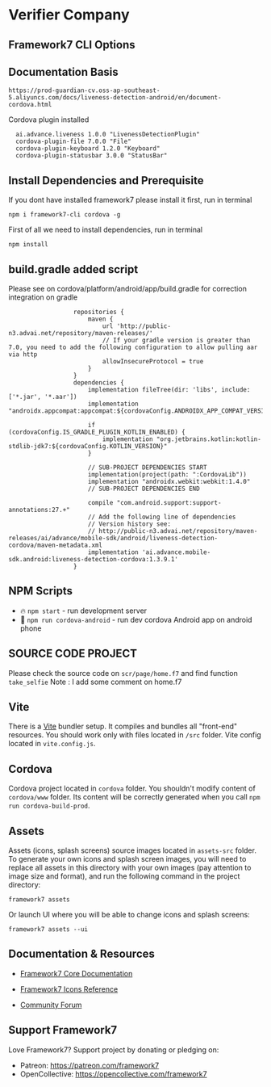 # Verifier Company



## Framework7 CLI Options



## Documentation Basis
```
https://prod-guardian-cv.oss-ap-southeast-5.aliyuncs.com/docs/liveness-detection-android/en/document-cordova.html
```

Cordova plugin installed

```
  ai.advance.liveness 1.0.0 "LivenessDetectionPlugin"
  cordova-plugin-file 7.0.0 "File"
  cordova-plugin-keyboard 1.2.0 "Keyboard"
  cordova-plugin-statusbar 3.0.0 "StatusBar"
```

## Install Dependencies and Prerequisite

If you dont have installed framework7 please install it first, run in terminal
```
npm i framework7-cli cordova -g
```

First of all we need to install dependencies, run in terminal
```
npm install
```


## build.gradle added script
Please see on cordova/platform/android/app/build.gradle for correction integration on gradle
```
                  repositories {
                      maven {
                          url 'http://public-n3.advai.net/repository/maven-releases/'
                          // If your gradle version is greater than 7.0, you need to add the following configuration to allow pulling aar via http
                          allowInsecureProtocol = true
                      }
                  }
                  dependencies {
                      implementation fileTree(dir: 'libs', include: ['*.jar', '*.aar']) 
                      implementation "androidx.appcompat:appcompat:${cordovaConfig.ANDROIDX_APP_COMPAT_VERSION}"

                      if (cordovaConfig.IS_GRADLE_PLUGIN_KOTLIN_ENABLED) {
                          implementation "org.jetbrains.kotlin:kotlin-stdlib-jdk7:${cordovaConfig.KOTLIN_VERSION}"
                      }

                      // SUB-PROJECT DEPENDENCIES START
                      implementation(project(path: ":CordovaLib"))
                      implementation "androidx.webkit:webkit:1.4.0"
                      // SUB-PROJECT DEPENDENCIES END

                      compile "com.android.support:support-annotations:27.+"
                      // Add the following line of dependencies
                      // Version history see:
                      // http://public-n3.advai.net/repository/maven-releases/ai/advance/mobile-sdk/android/liveness-detection-cordova/maven-metadata.xml
                      implementation 'ai.advance.mobile-sdk.android:liveness-detection-cordova:1.3.9.1'
                  }
```

## NPM Scripts

* 🔥 `npm start` - run development server
* 📱 `npm run cordova-android` - run dev cordova Android app on android phone


## SOURCE CODE PROJECT

Please check the source code on `scr/page/home.f7` and find function `take_selfie`
Note : I add some comment on home.f7

 

## Vite

There is a [Vite](https://vitejs.dev) bundler setup. It compiles and bundles all "front-end" resources. You should work only with files located in `/src` folder. Vite config located in `vite.config.js`.
## Cordova

Cordova project located in `cordova` folder. You shouldn't modify content of `cordova/www` folder. Its content will be correctly generated when you call `npm run cordova-build-prod`.





## Assets

Assets (icons, splash screens) source images located in `assets-src` folder. To generate your own icons and splash screen images, you will need to replace all assets in this directory with your own images (pay attention to image size and format), and run the following command in the project directory:

```
framework7 assets
```

Or launch UI where you will be able to change icons and splash screens:

```
framework7 assets --ui
```



## Documentation & Resources

* [Framework7 Core Documentation](https://framework7.io/docs/)



* [Framework7 Icons Reference](https://framework7.io/icons/)
* [Community Forum](https://forum.framework7.io)

## Support Framework7

Love Framework7? Support project by donating or pledging on:
- Patreon: https://patreon.com/framework7
- OpenCollective: https://opencollective.com/framework7
